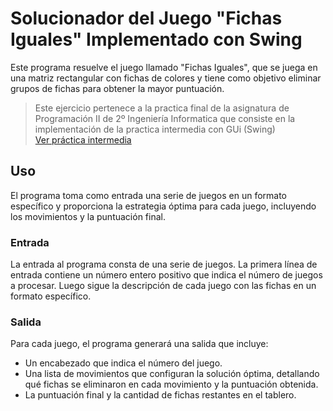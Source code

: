 # Solucionador del Juego "Fichas Iguales" Implementado con Swing

Este programa resuelve el juego llamado "Fichas Iguales", que se juega en una matriz rectangular con fichas de colores y tiene como objetivo eliminar grupos de fichas para obtener la mayor puntuación.
>Este ejercicio pertenece a la practica final de la asignatura de Programación II de 2º Ingeniería Informatica que consiste en la implementación de la practica intermedia con GUi (Swing) <br/>
>[Ver práctica intermedia](https://github.com/Whxismou1/Prog2-Pract1-GameFichasIgu.git)
## Uso

El programa toma como entrada una serie de juegos en un formato específico y proporciona la estrategia óptima para cada juego, incluyendo los movimientos y la puntuación final.

### Entrada

La entrada al programa consta de una serie de juegos. La primera línea de entrada contiene un número entero positivo que indica el número de juegos a procesar. Luego sigue la descripción de cada juego con las fichas en un formato específico.

### Salida

Para cada juego, el programa generará una salida que incluye:

- Un encabezado que indica el número del juego.
- Una lista de movimientos que configuran la solución óptima, detallando qué fichas se eliminaron en cada movimiento y la puntuación obtenida.
- La puntuación final y la cantidad de fichas restantes en el tablero.
